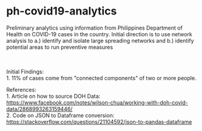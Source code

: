 # ph-covid19-analytics
Preliminary analytics using information from Philippines Department of Health on COVID-19 cases in the country. Initial direction is to use network analysis to a.) identify and isolate large spreading networks and b.) identify potential areas to run preventive measures

<br><br>
Initial Findings:
<br> 1. 11% of cases come from "connected components" of two or more people. 

References:
<br> 1. Article on how to source DOH Data: https://www.facebook.com/notes/wilson-chua/working-with-doh-covid-data/2868993263159446/
<br> 2. Code on JSON to Dataframe conversion: https://stackoverflow.com/questions/21104592/json-to-pandas-dataframe

